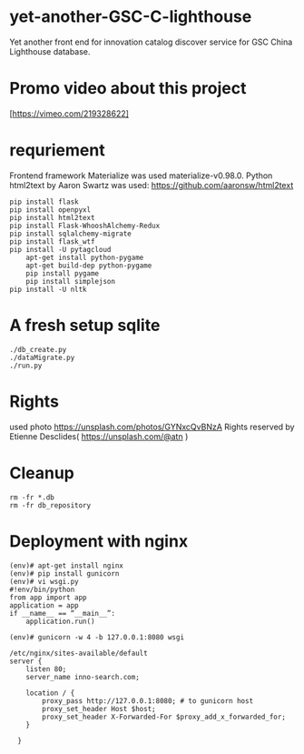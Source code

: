 # yet-another-GSC-C-lighthouse
Yet another front end for innovation catalog discover service for GSC China Lighthouse database.
# Promo video about this project
[https://vimeo.com/219328622]

# requriement
Frontend framework Materialize was used materialize-v0.98.0.
Python html2text by Aaron Swartz was used: https://github.com/aaronsw/html2text
```
pip install flask
pip install openpyxl
pip install html2text
pip install Flask-WhooshAlchemy-Redux
pip install sqlalchemy-migrate
pip install flask_wtf
pip install -U pytagcloud
    apt-get install python-pygame
    apt-get build-dep python-pygame
    pip install pygame
    pip install simplejson
pip install -U nltk
```
# A fresh setup sqlite
```
./db_create.py
./dataMigrate.py
./run.py
```
# Rights
used photo https://unsplash.com/photos/GYNxcQvBNzA Rights reserved by Etienne Desclides( https://unsplash.com/@atn )

# Cleanup
```
rm -fr *.db
rm -fr db_repository
```

# Deployment with nginx
```
(env)# apt-get install nginx
(env)# pip install gunicorn
(env)# vi wsgi.py
#!env/bin/python
from app import app
application = app
if __name__ == “__main__”:
    application.run()

(env)# gunicorn -w 4 -b 127.0.0.1:8080 wsgi
```

```
/etc/nginx/sites-available/default
server {
    listen 80;
    server_name inno-search.com;

    location / {
        proxy_pass http://127.0.0.1:8080; # to gunicorn host
        proxy_set_header Host $host;
        proxy_set_header X-Forwarded-For $proxy_add_x_forwarded_for;
    }

  }

```
